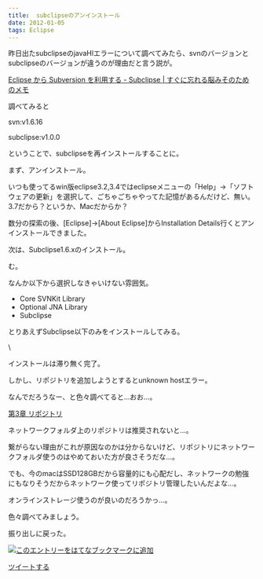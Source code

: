 ```yaml
---
title:  subclipseのアンインストール
date: 2012-01-05
tags: Eclipse
---
```

昨日出たsubclipseのjavaHlエラーについて調べてみたら、svnのバージョンとsubclipseのバージョンが違うのが理由だと言う説が。

[Eclipse から Subversion を利用する - Subclipse |
すぐに忘れる脳みそのためのメモ](http://jutememo.blogspot.com/2008/04/eclipse-subversion-subclipse.html)

調べてみると

svn:v1.6.16

subclipse:v1.0.0

ということで、subclipseを再インストールすることに。

まず、アンインストール。

いつも使ってるwin版eclipse3.2,3.4ではeclipseメニューの「Help」→「ソフトウェアの更新」を選択して、ごちゃごちゃやってた記憶があるんだけど、無い。3.7だから？というか、Macだからか？

数分の探索の後、[Eclipse]-\>[About Eclipse]からInstallation
Details行くとアンインストールできました。

次は、Subclipse1.6.xのインストール。

む。

なんか以下から選択しなきゃいけない雰囲気。

-   Core SVNKit Library
-   Optional JNA Library
-   Subclipse

とりあえずSubclipse以下のみをインストールしてみる。

\

インストールは滞り無く完了。

しかし、リポジトリを追加しようとするとunknown hostエラー。

なんでだろうなー、と色々調べてると…おお…。

[第3章
リポジトリ](http://tortoisesvn.net/docs/release/TortoiseSVN_ja/tsvn-repository.html#tsvn-repository-local-share)

ネットワークフォルダ上のリポジトリは推奨されないと…。

繋がらない理由がこれが原因なのかは分からないけど、リポジトリにネットワークフォルダ使うのはやめておいた方が良さそうだな…。

でも、今のmacはSSD128GBだから容量的にも心配だし、ネットワークの勉強にもなりそうだからネットワーク使ってリポジトリ管理したいんだよな…。

オンラインストレージ使うのが良いのだろうかっ…。

色々調べてみましょう。

振り出しに戻った。

[![このエントリーをはてなブックマークに追加](http://b.st-hatena.com/images/entry-button/button-only.gif)](http://b.hatena.ne.jp/entry/http://d.hatena.ne.jp "このエントリーをはてなブックマークに追加")

[ツイートする](http://twitter.com/share)
